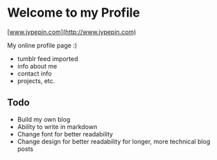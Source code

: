 # Welcome to my Profile
[www.jypepin.com](http://www.jypepin.com)

My online profile page :)

+ tumblr feed imported
+ info about me
+ contact info
+ projects, etc.

Todo
----
+ Build my own blog
+ Ability to write in markdown
+ Change font for better readability
+ Change design for better readability for longer, more technical blog posts